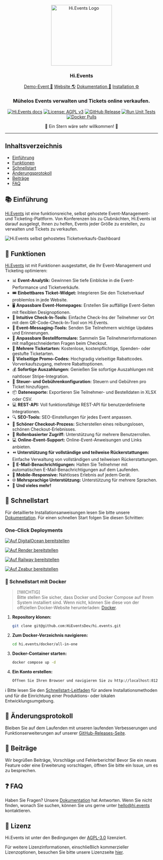 <p align="center">
  <img src="https://hievents-public.s3.us-west-1.amazonaws.com/website/hi-events-rainbow.png?v=1" alt="Hi.Events Logo" width="200px">
</p>
<h3 align="center">Hi.Events</h3>
<p align="center">
<a href="https://demo.hi.events/event/1/dog-conf-2030">Demo-Event 🌟</a> <a href="https://hi.events?utm_source=gh-readme">Website 🌎</a>  <a href="https://hi.events/docs">Dokumentation 📄</a>  <a href="https://hi.events/docs/getting-started?utm_source=gh-readme">Installation ⚙️</a>
</p>

<h3 align="center">
 Mühelos Events verwalten und Tickets online verkaufen.
</h3>

<div align="center">

[![Hi.Events docs](https://img.shields.io/badge/docs-hi.events-blue)](https://hi.events/docs)
[![License: AGPL v3](https://img.shields.io/badge/License-AGPL_v3-blue.svg)](https://github.com/HiEventsDev/hi.events/LICENCE)
[![GitHub Release](https://img.shields.io/github/v/release/HiEventsDev/hi.events?include_prereleases)](https://github.com/HiEventsDev/hi.events/releases)
[![Run Unit Tests](https://github.com/HiEventsDev/hi.events/actions/workflows/unit-tests.yml/badge.svg?event=push)](https://github.com/HiEventsDev/hi.events/actions/workflows/unit-tests.yml)
[![Docker Pulls](https://img.shields.io/docker/pulls/daveearley/hi.events-all-in-one)](https://hub.docker.com/r/daveearley/hi.events-all-in-one)

</div>

<div align="center">
 🌟 Ein Stern wäre sehr willkommen! 🌟
</div>

<hr/>

## Inhaltsverzeichnis

- [Einführung](#-einführung)
- [Funktionen](#-funktionen)
- [Schnellstart](#-schnellstart)
- [Änderungsprotokoll](#-änderungsprotokoll)
- [Beiträge](#-beiträge)
- [FAQ](#-faq)

## 📚 Einführung

<a href="https://hi.events">Hi.Events</a> ist eine funktionsreiche, selbst gehostete Event-Management- und Ticketing-Plattform. Von Konferenzen bis zu Clubnächten,
Hi.Events ist darauf ausgelegt, Ihnen zu helfen, Events jeder Größe zu erstellen, zu verwalten und Tickets zu verkaufen.

<img alt="Hi.Events selbst gehostetes Ticketverkaufs-Dashboard" src="https://hievents-public.s3.us-west-1.amazonaws.com/website/dashboard-screenshot.png"/>

## 🌟 Funktionen

<a href="https://hi.events">Hi.Events</a> ist mit Funktionen ausgestattet, die Ihr Event-Management und Ticketing optimieren:

- 📊 **Event-Analytik:** Gewinnen Sie tiefe Einblicke in die Event-Performance und Ticketverkäufe.
- 🎟 **Einbettbares Ticket-Widget:** Integrieren Sie den Ticketverkauf problemlos in jede Website.
- 🖥 **Anpassbare Event-Homepages:** Erstellen Sie auffällige Event-Seiten mit flexiblen Designoptionen.
- 🔑 **Intuitive Check-In-Tools:** Einfache Check-Ins der Teilnehmer vor Ort mit dem QR-Code-Check-In-Tool von Hi.Events.
- 💬 **Event-Messaging-Tools:** Senden Sie Teilnehmern wichtige Updates und Erinnerungen.
- 📝 **Anpassbare Bestellformulare:** Sammeln Sie Teilnehmerinformationen mit maßgeschneiderten Fragen beim Checkout.
- 🎫 **Mehrere Ticketarten:** Kostenlose, kostenpflichtige, Spenden- oder gestufte Ticketarten.
- 💸 **Vielseitige Promo-Codes:** Hochgradig vielseitige Rabattcodes. Vorverkaufszugang, mehrere Rabattoptionen.
- 💰 **Sofortige Auszahlungen:** Genießen Sie sofortige Auszahlungen mit nahtloser Stripe-Integration.
- 🧾 **Steuer- und Gebührenkonfiguration:** Steuern und Gebühren pro Ticket hinzufügen.
- 📦 **Datenexporte:** Exportieren Sie Teilnehmer- und Bestelldaten in XLSX oder CSV.
- 💻 **REST-API:** Voll funktionsfähige REST-API für benutzerdefinierte Integrationen.
- 🔍 **SEO-Tools:** SEO-Einstellungen für jedes Event anpassen.
- 🛒 **Schöner Checkout-Prozess:** Sicherstellen eines reibungslosen, schönen Checkout-Erlebnisses.
- 🔐 **Rollenbasierter Zugriff:** Unterstützung für mehrere Benutzerrollen.
- 💻 **Online-Event-Support:** Online-Event-Anweisungen und Links anbieten.
- ⏪ **Unterstützung für vollständige und teilweise Rückerstattungen:** Einfache Verwaltung von vollständigen und teilweisen Rückerstattungen.
- 📧 **E-Mail-Benachrichtigungen:** Halten Sie Teilnehmer mit automatischen E-Mail-Benachrichtigungen auf dem Laufenden.
- 📱 **Mobile-Responsive:** Nahtloses Erlebnis auf jedem Gerät.
- 🌐 **Mehrsprachige Unterstützung:** Unterstützung für mehrere Sprachen.
- 🎉 **Und vieles mehr!**

## 🚀 Schnellstart

Für detaillierte Installationsanweisungen lesen Sie bitte unsere [Dokumentation](https://hi.events/docs/getting-started). Für
einen schnellen Start folgen Sie diesen Schritten:

### One-Click Deployments

[![Auf DigitalOcean bereitstellen](https://www.deploytodo.com/do-btn-blue.svg)](https://github.com/HiEventsDev/hi.events-digitalocean)

[![Auf Render bereitstellen](https://render.com/images/deploy-to-render-button.svg)](https://github.com/HiEventsDev/hi.events-render.com)

[![Auf Railway bereitstellen](https://railway.app/button.svg)](https://railway.app/template/8CGKmu?referralCode=KvSr11)

[![Auf Zeabur bereitstellen](https://zeabur.com/button.svg)](https://zeabur.com/templates/8DIRY6)

### 🐳 Schnellstart mit Docker

> [!WICHTIG]  
> Bitte stellen Sie sicher, dass Docker und Docker Compose auf Ihrem System installiert sind. Wenn nicht, können Sie diese von der
> offiziellen Docker-Website herunterladen: [Docker](https://www.docker.com/get-started).

1. **Repository klonen:**
   ```bash
   git clone git@github.com:HiEventsDev/hi.events.git
   ```

2. **Zum Docker-Verzeichnis navigieren:**
   ```bash
   cd hi.events/docker/all-in-one
   ```

3. **Docker-Container starten:**
   ```bash
   docker compose up -d
   ```
4. **Ein Konto erstellen:**
   ```bash
   Öffnen Sie Ihren Browser und navigieren Sie zu http://localhost:8123/auth/register.
   ```

ℹ️ Bitte lesen Sie den [Schnellstart-Leitfaden](https://hi.events/docs/getting-started) für andere Installationsmethoden und
für die Einrichtung einer Produktions- oder lokalen Entwicklungsumgebung.

## 📝 Änderungsprotokoll

Bleiben Sie auf dem Laufenden mit unseren laufenden Verbesserungen und Funktionserweiterungen auf unserer [GitHub-Releases-Seite](https://github.com/HiEventsDev/hi.events/releases).

## 🤝 Beiträge

Wir begrüßen Beiträge, Vorschläge und Fehlerberichte! Bevor Sie ein neues Feature oder eine Erweiterung vorschlagen,
öffnen Sie bitte ein Issue, um es zu besprechen.

## ❓ FAQ

Haben Sie Fragen? Unsere [Dokumentation](https://hi.events/docs) hat Antworten. Wenn Sie nicht finden, wonach Sie suchen, können Sie uns gerne unter [hello@hi.events](mailto:hello@hi.events) kontaktieren.

## 📜 Lizenz

Hi.Events ist unter den Bedingungen der [AGPL-3.0](https://github.com/HiEventsDev/hi.events/blob/main/LICENCE) lizenziert.

Für weitere Lizenzinformationen, einschließlich kommerzieller Lizenzoptionen, besuchen Sie bitte unsere Lizenzseite [hier](https://hi.events/licensing).
